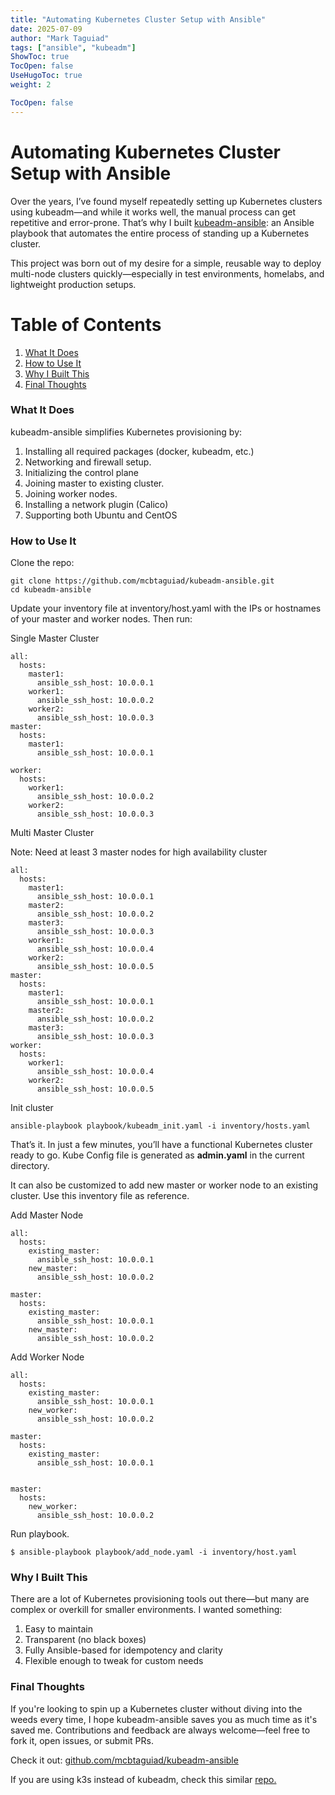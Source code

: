 ```yaml
---
title: "Automating Kubernetes Cluster Setup with Ansible"
date: 2025-07-09
author: "Mark Taguiad"
tags: ["ansible", "kubeadm"]
ShowToc: true
TocOpen: false
UseHugoToc: true
weight: 2

TocOpen: false
---
```


# Automating Kubernetes Cluster Setup with Ansible

Over the years, I’ve found myself repeatedly setting up Kubernetes clusters using kubeadm—and while it works well, the manual process can get repetitive and error-prone. That’s why I built [kubeadm-ansible](https://github.com/mcbtaguiad/kubeadm-ansible): an Ansible playbook that automates the entire process of standing up a Kubernetes cluster.

This project was born out of my desire for a simple, reusable way to deploy multi-node clusters quickly—especially in test environments, homelabs, and lightweight production setups.

# Table of Contents
1. [What It Does](#what-it-does)
2. [How to Use It](#how-to-use-it)
3. [Why I Built This](#why-i-built-this)
4. [Final Thoughts](#final-thoughts)



### What It Does
kubeadm-ansible simplifies Kubernetes provisioning by:

1. Installing all required packages (docker, kubeadm, etc.)
2. Networking and firewall setup.
3. Initializing the control plane
4. Joining master to existing cluster. 
5. Joining worker nodes.
6. Installing a network plugin (Calico)
7. Supporting both Ubuntu and CentOS

### How to Use It

Clone the repo:

```
git clone https://github.com/mcbtaguiad/kubeadm-ansible.git
cd kubeadm-ansible
```

Update your inventory file at inventory/host.yaml with the IPs or hostnames of your master and worker nodes. Then run:

Single Master Cluster
```
all:
  hosts:
    master1:
      ansible_ssh_host: 10.0.0.1
    worker1:
      ansible_ssh_host: 10.0.0.2
    worker2:
      ansible_ssh_host: 10.0.0.3
master:
  hosts:
    master1:
      ansible_ssh_host: 10.0.0.1

worker:
  hosts:
    worker1:
      ansible_ssh_host: 10.0.0.2
    worker2:
      ansible_ssh_host: 10.0.0.3
```

Multi Master Cluster

Note: Need at least 3 master nodes for high availability cluster
```
all:
  hosts:
    master1:
      ansible_ssh_host: 10.0.0.1
    master2:
      ansible_ssh_host: 10.0.0.2
    master3:
      ansible_ssh_host: 10.0.0.3
    worker1:
      ansible_ssh_host: 10.0.0.4
    worker2:
      ansible_ssh_host: 10.0.0.5
master:
  hosts:
    master1:
      ansible_ssh_host: 10.0.0.1
    master2:
      ansible_ssh_host: 10.0.0.2
    master3:
      ansible_ssh_host: 10.0.0.3
worker:
  hosts:
    worker1:
      ansible_ssh_host: 10.0.0.4
    worker2:
      ansible_ssh_host: 10.0.0.5
```

Init cluster

`ansible-playbook playbook/kubeadm_init.yaml -i inventory/hosts.yaml`


That’s it. In just a few minutes, you’ll have a functional Kubernetes cluster ready to go. Kube Config file is generated as **admin.yaml** in the current directory.

It can also be customized to add new master or worker node to an existing cluster. Use this inventory file as reference.

Add Master Node
```
all:
  hosts:
    existing_master:
      ansible_ssh_host: 10.0.0.1
    new_master:
      ansible_ssh_host: 10.0.0.2

master:
  hosts:
    existing_master:
      ansible_ssh_host: 10.0.0.1
    new_master:
      ansible_ssh_host: 10.0.0.2

```

Add Worker Node
```
all:
  hosts:
    existing_master:
      ansible_ssh_host: 10.0.0.1
    new_worker:
      ansible_ssh_host: 10.0.0.2
      
master:
  hosts:
    existing_master:
      ansible_ssh_host: 10.0.0.1


master:
  hosts:
    new_worker:
      ansible_ssh_host: 10.0.0.2
```

Run playbook.

`$ ansible-playbook playbook/add_node.yaml -i inventory/host.yaml`

### Why I Built This
There are a lot of Kubernetes provisioning tools out there—but many are complex or overkill for smaller environments. I wanted something:

1. Easy to maintain
2. Transparent (no black boxes)
3. Fully Ansible-based for idempotency and clarity
4. Flexible enough to tweak for custom needs

### Final Thoughts

If you're looking to spin up a Kubernetes cluster without diving into the weeds every time, I hope kubeadm-ansible saves you as much time as it's saved me. Contributions and feedback are always welcome—feel free to fork it, open issues, or submit PRs.

Check it out: [github.com/mcbtaguiad/kubeadm-ansible](https://github.com/mcbtaguiad/kubeadm-ansible)

If you are using k3s instead of kubeadm, check this similar [repo.](https://github.com/mcbtaguiad/k3s-ansible)